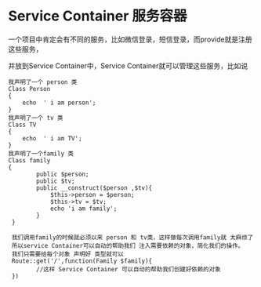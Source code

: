 # Service Container 服务容器

一个项目中肯定会有不同的服务，比如微信登录，短信登录，而provide就是注册这些服务，

并放到Service Container中，Service Container就可以管理这些服务，比如说

```
我声明了一个 person 类
Class Person
{
	echo  ' i am person';
}
我声明了一个 tv 类
Class TV
{
	echo  ' i am TV';
}
我声明了一个family 类
Class family
{
        public $person;
        public $tv;
        public __construct($person ,$tv){
            $this->person = $person;
            $this->tv = $tv;
            echo 'i am family';
		}
 }
 
 我们调用family的时候就必须以来 person 和 tv类，这样做每次调用family就 太麻烦了
 所以service Container可以自动的帮助我们 注入需要依赖的对象，简化我们的操作。
 我们只需要给每个对象 声明好 类型就可以 
 Route::get('/',function(Family $family){
 		//这样 Service Container 可以自动的帮助我们创建好依赖的对象
 })
```

